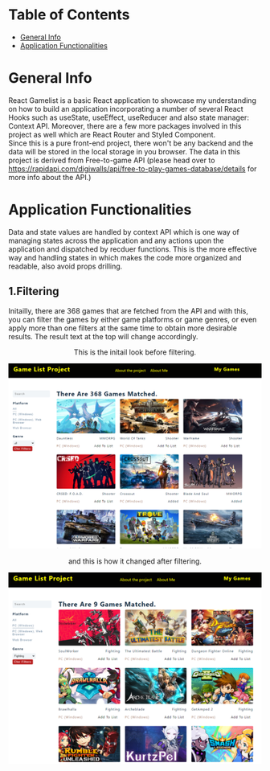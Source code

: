 # Table of Contents
* [General Info](#general-info)
* [Application Functionalities](#application-functionalities)

# General Info
React Gamelist is a basic React application to showcase my understanding on how to build an application incorporating a number of several React Hooks such as useState, useEffect, useReducer and also state manager: Context API. Moreover, there are a few more packages involved in this project as well which are React Router and Styled Component.<br/>
Since this is a pure front-end project, there won't be any backend and the data will be stored in the local storage in you browser.
The data in this project is derived from Free-to-game API (please head over to https://rapidapi.com/digiwalls/api/free-to-play-games-database/details for more info about the API.)

# Application Functionalities
Data and state values are handled by context API which is one way of managing states across the application and any actions upon the application and dispatched by recduer functions. This is the more effective way and handling states in which makes the code more organized and readable, also avoid props drilling.
## 1.Filtering
Initailly, there are 368 games that are fetched from the API and with this, you can filter the games by either game platforms or game genres, or even apply more than one filters at the same time to obtain more desirable results. The result text at the top will change accordingly.
<br/>
<p align="center">
  This is the initail look before filtering.
  </p>

<img src="github_pic/Initail_page.png"/>
<p align="center">
and this is how it changed after filtering.
</p>
<img src="github_pic/after_filter.png"/>
